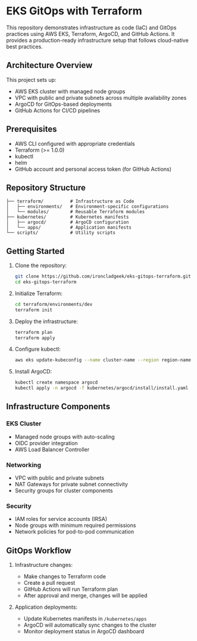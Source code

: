 # EKS GitOps with Terraform

This repository demonstrates infrastructure as code (IaC) and GitOps practices using AWS EKS, Terraform, ArgoCD, and GitHub Actions. It provides a production-ready infrastructure setup that follows cloud-native best practices.

## Architecture Overview

This project sets up:
- AWS EKS cluster with managed node groups
- VPC with public and private subnets across multiple availability zones
- ArgoCD for GitOps-based deployments
- GitHub Actions for CI/CD pipelines

## Prerequisites

- AWS CLI configured with appropriate credentials
- Terraform (>= 1.0.0)
- kubectl
- helm
- GitHub account and personal access token (for GitHub Actions)

## Repository Structure

```
├── terraform/          # Infrastructure as Code
│   ├── environments/   # Environment-specific configurations
│   └── modules/        # Reusable Terraform modules
├── kubernetes/         # Kubernetes manifests
│   ├── argocd/         # ArgoCD configuration
│   └── apps/           # Application manifests
└── scripts/            # Utility scripts
```

## Getting Started

1. Clone the repository:
   ```bash
   git clone https://github.com/ironcladgeek/eks-gitops-terraform.git
   cd eks-gitops-terraform
   ```

2. Initialize Terraform:
   ```bash
   cd terraform/environments/dev
   terraform init
   ```

3. Deploy the infrastructure:
   ```bash
   terraform plan
   terraform apply
   ```

4. Configure kubectl:
   ```bash
   aws eks update-kubeconfig --name cluster-name --region region-name
   ```

5. Install ArgoCD:
   ```bash
   kubectl create namespace argocd
   kubectl apply -n argocd -f kubernetes/argocd/install/install.yaml
   ```

## Infrastructure Components

### EKS Cluster
- Managed node groups with auto-scaling
- OIDC provider integration
- AWS Load Balancer Controller

### Networking
- VPC with public and private subnets
- NAT Gateways for private subnet connectivity
- Security groups for cluster components

### Security
- IAM roles for service accounts (IRSA)
- Node groups with minimum required permissions
- Network policies for pod-to-pod communication

## GitOps Workflow

1. Infrastructure changes:
   - Make changes to Terraform code
   - Create a pull request
   - GitHub Actions will run Terraform plan
   - After approval and merge, changes will be applied

2. Application deployments:
   - Update Kubernetes manifests in `/kubernetes/apps`
   - ArgoCD will automatically sync changes to the cluster
   - Monitor deployment status in ArgoCD dashboard


